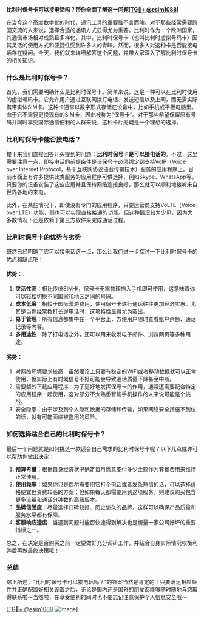 **比利时保号卡可以接电话吗？带你全面了解这一问题[[TG💪+ @esim1088](https://t.me/s/esim1088)]**

在当今这个高度数字化的时代，通讯工具的重要性不言而喻。对于那些经常需要跨国交流的人来说，选择合适的通讯方式显得尤为重要。比利时作为一个欧洲国家，其通信市场相对成熟且多样化。其中，比利时保号卡（也叫比利时虚拟号码卡）因其灵活的使用方式和便捷性受到许多人的青睐。然而，很多人对这种卡是否能接电话存在疑问。今天，我们就来详细解答这个问题，并带大家深入了解比利时保号卡的相关知识。

### 什么是比利时保号卡？

首先，我们需要明确什么是比利时保号卡。简单来说，这是一种可以在比利时使用的虚拟号码卡。它允许用户通过互联网拨打电话、发送短信以及上网，而无需实际携带实体SIM卡。这种卡通常以数字形式存储在设备中，比如手机或平板电脑里。由于它不需要更换现有的SIM卡，因此被称为“保号卡”。对于那些希望保留原有号码并同时享受国际通信便利的人群来说，这种卡片无疑是一个理想的选择。

### 比利时保号卡能否接电话？

接下来我们直接回答开头提到的问题：**比利时保号卡是可以接电话的**。不过，这里需要注意一点，即接电话的前提条件是该保号卡必须绑定到支持VoIP（Voice over Internet Protocol，基于互联网协议语音传输技术）服务的应用程序上。目前市面上有许多提供此类服务的应用程序可供选择，例如Skype、WhatsApp等。只要你的设备安装了这些应用并且保持网络连接良好，那么就可以顺利地接听来自世界各地的来电。

此外，在某些情况下，即使没有专门的应用程序，只要运营商支持VoLTE（Voice over LTE）功能，则也可以实现直接接通的功能。但这种情况较为少见，因为大多数情况下还是依赖于第三方软件来完成通话过程。

### 比利时保号卡的优势与劣势

既然已经明确了它可以接电话这一点，那么让我们进一步探讨一下比利时保号卡的优点和缺点吧！

#### 优势：

1. **灵活性高**：相比传统SIM卡，保号卡无需物理插入手机即可使用，这意味着你可以轻松切换不同国家和地区之间的号码。
2. **成本低廉**：相较于国际漫游费用，使用保号卡进行通话往往更加经济实惠。尤其是当你经常拨打长途电话时，这项特性显得尤为突出。
3. **易于管理**：所有信息都集中在一个平台上，方便用户随时查看账户余额、通话记录等内容。
4. **多用途性**：除了打电话之外，还可以用来收发电子邮件、浏览网页等多种用途。

#### 劣势：

1. 对网络环境要求较高：虽然理论上只要有稳定的WiFi或者移动数据就可以正常使用，但实际上有时候信号不好可能会导致通话质量下降甚至中断。
2. 需要额外下载应用程序：为了更好地发挥保号卡的作用，通常还需要配合特定的应用程序一起使用，这对部分不太熟悉智能手机操作的人来说可能是个挑战。
3. 安全隐患：由于涉及到个人隐私数据的存储和传输，如果网络安全措施不到位的话，就有可能面临被盗用的风险。

### 如何选择适合自己的比利时保号卡？

最后一个问题就是如何挑选一款适合自己需求的比利时保号卡呢？以下几点或许可以帮助你做出决定：

1. **预算考量**：根据自身经济状况确定每月愿意支付多少金额作为套餐费用来维持正常使用。
2. **使用频率**：如果你只是偶尔需要用它打个电话或者发条短信的话，可以选择价格便宜但资费较高的方案；但如果每天都需要用到这项服务，则建议购买包含更多流量和通话分钟数的高级版本。
3. **品牌信誉度**：尽量选择口碑较好、历史悠久的品牌，这样可以确保产品质量和服务水平都有保障。
4. **客服响应速度**：当遇到问题时能否快速得到解决也是衡量一家公司好坏的重要指标之一。

总之，在决定是否购买之前一定要做好充分调研工作，并结合自身实际情况权衡利弊后再做最终决策哦！

### 总结

综上所述，“比利时保号卡可以接电话吗？”的答案当然是肯定的！只要满足相应条件并正确配置好相关设置之后，无论是国内还是国外的朋友都能够随时随地与您取得联系啦～当然啦，在享受便利的同时也不要忘记注意保护个人信息安全哦～

[[TG💪+ @esim1088](https://t.me/s/esim1088) ![Image](https://i.postimg.cc/4NQfJmqS/Snipaste-2025-05-13-00-14-12.png)]